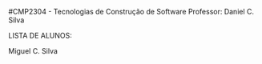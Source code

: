 #CMP2304 - Tecnologias de Construção de Software
Professor: Daniel C. Silva

LISTA DE ALUNOS:

Miguel C. Silva
